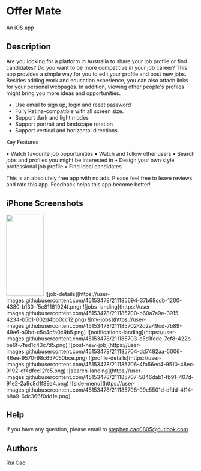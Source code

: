 # Offer Mate

An iOS app

## Description

Are you looking for a platform in Australia to share your job profile or find candidates? Do you want to be more competitive in your job career? This app provides a simple way for you to edit your profile and post new jobs. Besides adding work and education experience, you can also attach links for your personal webpages. In addition, viewing other people's profiles might bring you more ideas and opportunities.

- Use email to sign up, login and reset password
- Fully Retina-compatible with all screen size.
- Support dark and light modes
- Support portrait and landscape rotation
- Support vertical and horizontal directions

Key Features 

• Watch favourite job opportunities
• Watch and follow other users
• Search jobs and profiles you might be interested in
• Design your own style professional job profile
• Find ideal candidates
  
 This is an absolutely free app with no ads. Please feel free to leave reviews and rate this app. Feedback helps this app become better!

## iPhone Screenshots

<img src="[https://your-image-url.type](https://user-images.githubusercontent.com/45153478/211185694-37b68cdb-1200-4380-b130-f5c81161924f.png)" width="100" height="216">
![job-details](https://user-images.githubusercontent.com/45153478/211185694-37b68cdb-1200-4380-b130-f5c81161924f.png)
![jobs-landing](https://user-images.githubusercontent.com/45153478/211185700-b60a7a9e-3915-4234-b5b1-002d4bb0cc12.png)
![my-jobs](https://user-images.githubusercontent.com/45153478/211185702-2d2a49cd-7b89-49e6-a0bd-c5c4cfa0c9b5.png)
![notifications-landing](https://user-images.githubusercontent.com/45153478/211185703-e5d1fede-7cf8-422b-be6f-7fed1c43c7d5.png)
![post-new-job](https://user-images.githubusercontent.com/45153478/211185704-dd7482aa-5006-46ee-9570-98c657050bce.png)
![profile-details](https://user-images.githubusercontent.com/45153478/211185706-4fa56ec4-9510-48ec-9192-df4dfcc12fe5.png)
![search-landing](https://user-images.githubusercontent.com/45153478/211185707-5846dab1-fb91-407d-91e2-2a9c8d1f89a4.png)
![side-menu](https://user-images.githubusercontent.com/45153478/211185708-99e5501d-dfdd-4f14-b8a9-6dc366f0dd1e.png)

## Help

If you have any question, please email to stephen.cao0805@outlook.com

## Authors

Rui Cao
